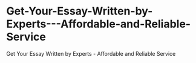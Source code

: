 # Get-Your-Essay-Written-by-Experts---Affordable-and-Reliable-Service
Get Your Essay Written by Experts - Affordable and Reliable Service
